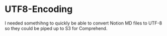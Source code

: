 # UTF8-Encoding

I needed somethihng to quickly be able to convert Notion MD files to UTF-8 so they could be piped up to S3 for Comprehend.
